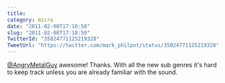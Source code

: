 ```yaml
---
title: 
category: micro
date: "2011-02-08T17:18:50"
slug: "2011-02-08T17:18:50"
TwitterId: "35024771125219328"
TweetUrl: "https://twitter.com/mark_philpot/status/35024771125219328"
---
```


[@AngryMetalGuy](https://twitter.com/AngryMetalGuy) awesome! Thanks. With all
the new sub genres it's hard to keep track unless you are already familiar with
the sound.

